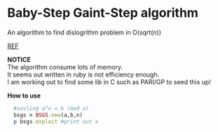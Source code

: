 # Baby-Step Gaint-Step algorithm
An algorithm to find dislogrithm problem in O(sqrt(n))

[REF](https://en.wikipedia.org/wiki/Baby-step_giant-step)  

**NOTICE**  
The algorithm consume lots of memory.  
It seems out written in ruby is not efficiency enough.  
I am working out to find some lib in C such as PARI/GP to seed this up!

**How to use**
```ruby
  #sovling a^x = b (mod n)
  bsgs = BSGS.new(a,b,n)
  p bsgs.exploit #print out x
```
